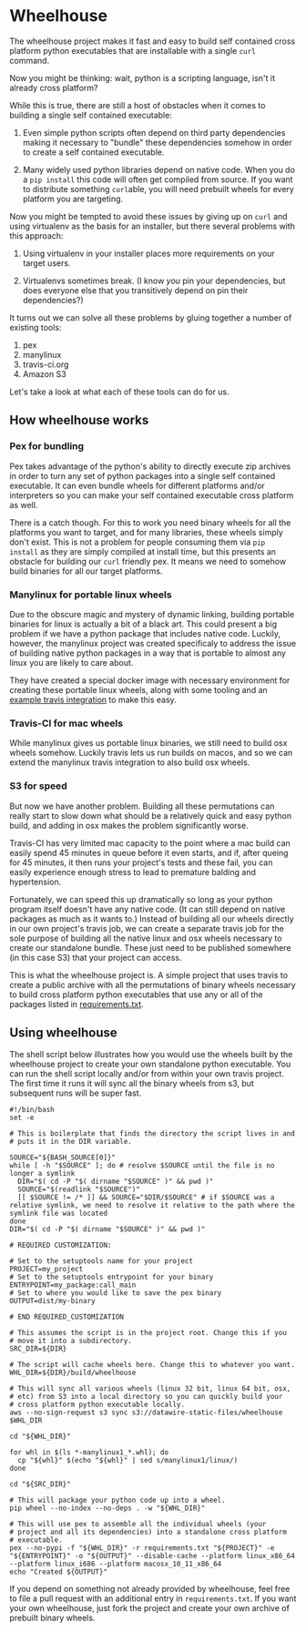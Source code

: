 # Wheelhouse

The wheelhouse project makes it fast and easy to build self contained
cross platform python executables that are installable with a single
`curl` command.

Now you might be thinking: wait, python is a scripting language, isn't
it already cross platform?

While this is true, there are still a host of obstacles when it comes
to building a single self contained executable:

1. Even simple python scripts often depend on third party dependencies
   making it necessary to "bundle" these dependencies somehow in order
   to create a self contained executable.

2. Many widely used python libraries depend on native code. When you
   do a `pip install` this code will often get compiled from
   source. If you want to distribute something `curl`able, you will
   need prebuilt wheels for every platform you are targeting.

Now you might be tempted to avoid these issues by giving up on `curl`
and using virtualenv as the basis for an installer, but there several
problems with this approach:

1. Using virtualenv in your installer places more requirements on your
   target users.

2. Virtualenvs sometimes break. (I know *you* pin your dependencies,
   but does everyone else that you transitively depend on pin their
   dependencies?)

It turns out we can solve all these problems by gluing together a
number of existing tools:

1. pex
2. manylinux
3. travis-ci.org
4. Amazon S3

Let's take a look at what each of these tools can do for us.

## How wheelhouse works

### Pex for bundling

Pex takes advantage of the python's ability to directly execute zip
archives in order to turn any set of python packages into a single
self contained executable. It can even bundle wheels for different
platforms and/or interpreters so you can make your self contained
executable cross platform as well.

There is a catch though. For this to work you need binary wheels for
all the platforms you want to target, and for many libraries, these
wheels simply don't exist. This is not a problem for people consuming
them via `pip install` as they are simply compiled at install time,
but this presents an obstacle for building our `curl` friendly pex. It
means we need to somehow build binaries for all our target platforms.

### Manylinux for portable linux wheels

Due to the obscure magic and mystery of dynamic linking, building
portable binaries for linux is actually a bit of a black art. This
could present a big problem if we have a python package that includes
native code. Luckily, however, the manylinux project was created
specificaly to address the issue of building native python packages in
a way that is portable to almost any linux you are likely to care
about.

They have created a special docker image with necessary environment
for creating these portable linux wheels, along with some tooling and
an [example travis
integration](https://github.com/pypa/python-manylinux-demo) to make
this easy.

### Travis-CI for mac wheels

While manylinux gives us portable linux binaries, we still need to
build osx wheels somehow. Luckily travis lets us run builds on macos,
and so we can extend the manylinux travis integration to also build
osx wheels.

### S3 for speed

But now we have another problem. Building all these permutations can
really start to slow down what should be a relatively quick and easy
python build, and adding in osx makes the problem significantly worse.

Travis-CI has very limited mac capacity to the point where a mac build
can easily spend 45 minutes in queue before it even starts, and if,
after queing for 45 minutes, it then runs your project's tests and
these fail, you can easily experience enough stress to lead to
premature balding and hypertension.

Fortunately, we can speed this up dramatically so long as your python
program itself doesn't have any native code. (It can still depend on
native packages as much as it wants to.) Instead of building all our
wheels directly in our own project's travis job, we can create a
separate travis job for the sole purpose of building all the native
linux and osx wheels necessary to create our standalone bundle. These
just need to be published somewhere (in this case S3) that your
project can access.

This is what the wheelhouse project is. A simple project that uses
travis to create a public archive with all the permutations of binary
wheels necessary to build cross platform python executables that use
any or all of the packages listed in
[requirements.txt](requirements.txt).

## Using wheelhouse

The shell script below illustrates how you would use the wheels built
by the wheelhouse project to create your own standalone python
executable. You can run the shell script locally and/or from within
your own travis project. The first time it runs it will sync all the
binary wheels from s3, but subsequent runs will be super fast.

```shell
#!/bin/bash
set -e

# This is boilerplate that finds the directory the script lives in and
# puts it in the DIR variable.

SOURCE="${BASH_SOURCE[0]}"
while [ -h "$SOURCE" ]; do # resolve $SOURCE until the file is no longer a symlink
  DIR="$( cd -P "$( dirname "$SOURCE" )" && pwd )"
  SOURCE="$(readlink "$SOURCE")"
  [[ $SOURCE != /* ]] && SOURCE="$DIR/$SOURCE" # if $SOURCE was a relative symlink, we need to resolve it relative to the path where the symlink file was located
done
DIR="$( cd -P "$( dirname "$SOURCE" )" && pwd )"

# REQUIRED CUSTOMIZATION:

# Set to the setuptools name for your project
PROJECT=my_project
# Set to the setuptools entrypoint for your binary
ENTRYPOINT=my_package:call_main
# Set to where you would like to save the pex binary
OUTPUT=dist/my-binary

# END REQUIRED_CUSTOMIZATION

# This assumes the script is in the project root. Change this if you
# move it into a subdirectory.
SRC_DIR=${DIR}

# The script will cache wheels here. Change this to whatever you want.
WHL_DIR=${DIR}/build/wheelhouse

# This will sync all various wheels (linux 32 bit, linux 64 bit, osx,
# etc) from S3 into a local directory so you can quickly build your
# cross platform python executable locally.
aws --no-sign-request s3 sync s3://datawire-static-files/wheelhouse $WHL_DIR

cd "${WHL_DIR}"

for whl in $(ls *-manylinux1_*.whl); do
  cp "${whl}" $(echo "${whl}" | sed s/manylinux1/linux/)
done

cd "${SRC_DIR}"

# This will package your python code up into a wheel.
pip wheel --no-index --no-deps . -w "${WHL_DIR}"

# This will use pex to assemble all the individual wheels (your
# project and all its dependencies) into a standalone cross platform
# executable.
pex --no-pypi -f "${WHL_DIR}" -r requirements.txt "${PROJECT}" -e "${ENTRYPOINT}" -o "${OUTPUT}" --disable-cache --platform linux_x86_64 --platform linux_i686 --platform macosx_10_11_x86_64
echo "Created ${OUTPUT}"
```

If you depend on something not already provided by wheelhouse, feel
free to file a pull request with an additional entry in
`requirements.txt`. If you want your own wheelhouse, just fork the
project and create your own archive of prebuilt binary wheels.
